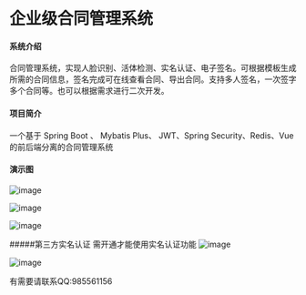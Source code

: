 # 企业级合同管理系统

#### 系统介绍
合同管理系统，实现人脸识别、活体检测、实名认证、电子签名。可根据模板生成所需的合同信息，签名完成可在线查看合同、导出合同。支持多人签名，一次签字多个合同等。也可以根据需求进行二次开发。

#### 项目简介
一个基于 Spring Boot 、 Mybatis Plus、 JWT、Spring Security、Redis、Vue的前后端分离的合同管理系统

#### 演示图

![image](https://user-images.githubusercontent.com/109569176/180155045-89d7914d-f09a-44aa-86e2-1800b271e324.png)

![image](https://user-images.githubusercontent.com/109569176/180155097-83ab6c1a-ba53-43a6-882d-ce16ef9a1653.png)

![image](https://user-images.githubusercontent.com/109569176/180155157-07f2ed62-c03a-4f2c-9220-b912eb2fcfd8.png)

#####第三方实名认证 需开通才能使用实名认证功能
![image](https://user-images.githubusercontent.com/109569176/180155207-a388b426-b54a-49e1-b059-b0fb537d26c8.png)

![image](https://user-images.githubusercontent.com/109569176/180155225-0fd75a35-83a9-4083-a9c0-30aa56e4e3c5.png)

有需要请联系QQ:985561156

